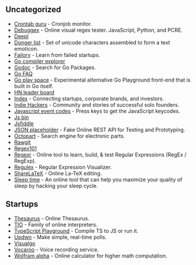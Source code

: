 ## Uncategorized 
- [Crontab guru](https://crontab.guru/) - Cronjob monitor.
- [Debuggex](https://debuggex.com/) - Online visual regex tester. JavaScript, Python, and PCRE.
- [Deepl](https://www.deepl.com/translator)
- [Donger list](http://dongerlist.com/) - Set of unicode characters assembled to form a text emoticon.
- [Failory](https://failory.com/) - Learn from failed startups.
- [Go compiler explorer](https://go.godbolt.org/)
- [Godoc](https://godoc.org/) - Search for Go Packages.
- [Go FAQ](https://golang.org/doc/faq#nil_error)
- [Go play space](https://goplay.space/) - Experimental alternative Go Playground front-end that is built in Go itself.
- [HN leader board](https://hnleaderboard.com/?)
- [Index](https://index.co/) - Connecting startups, corporate brands, and investors.
- [Indie Hackers](https://www.indiehackers.com/) - Community and stories of successful solo founders.
- [Javascript event codes](http://keycode.info/) - Press keys to get the JavaScript keycodes.
- [Js bin](https://jsbin.com/?html,output)
- [Jsfiddle](https://jsfiddle.net)
- [JSON placeholder](https://jsonplaceholder.typicode.com/) - Fake Online REST API for Testing and Prototyping.
- [Octopart](https://octopart.com/) - Search engine for electronic parts.
- [Rawgit](http://rawgit.com/)
- [Regex101](https://regex101.com/)
- [Regexr](http://regexr.com/) - Online tool to learn, build, & test Regular Expressions (RegEx / RegExp).
- [Regulex](https://jex.im/regulex/) - Regular Expression Visualizer.
- [ShareLaTeX](https://www.sharelatex.com) - Online La-TeX editing.
- [Sleep time](http://sleepyti.me/) - An online tool that can help you maximize your quality of sleep by hacking your sleep cycle.
## Startups
- [Thesaurus](http://www.thesaurus.com/) - Online Thesaurus.
- [TIO](https://tio.run/#) - Family of online interpreters.
- [TypeScript Playground](https://www.typescriptlang.org/play) - Compile TS to JS or run it.
- [Updwn](http://updwn.co/) - Make simple, real-time polls.
- [Visualgo](https://visualgo.net/en)
- [Vocaroo](http://vocaroo.com/) - Voice recording service.
- [Wolfram alpha](http://www.wolframalpha.com/) - Online calculator for higher math computation.